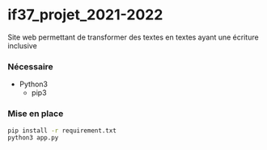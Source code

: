 # if37_projet_2021-2022
Site web permettant de transformer des textes en textes ayant une écriture inclusive

### Nécessaire

- Python3
  - pip3

### Mise en place

```sh
pip install -r requirement.txt
python3 app.py
```

